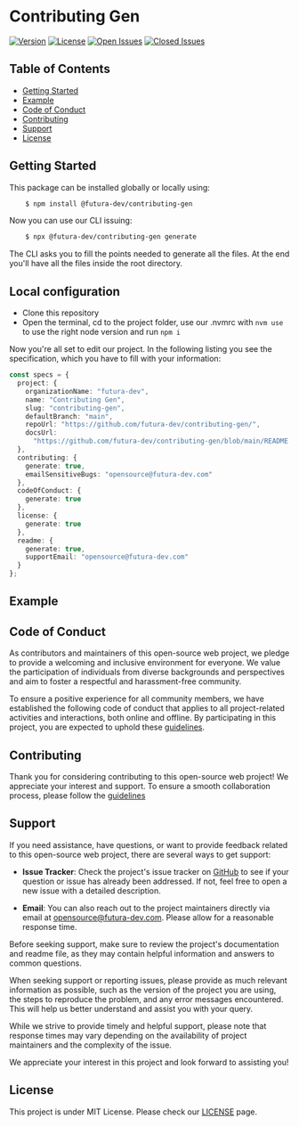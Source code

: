 # Contributing Gen

[![Version](https://img.shields.io/github/v/release/futura-dev/contributing-gen)](https://github.com/futura-dev/contributing-gen)
[![License](https://img.shields.io/github/license/futura-dev/contributing-gen)](https://github.com/futura-dev/contributing-gen/blob/main/LICENSE)
[![Open Issues](https://img.shields.io/github/issues/futura-dev/contributing-gen)](https://github.com/futura-dev/contributing-gen/issues?q=is%3Aissue+is%3Aopen)
[![Closed Issues](https://img.shields.io/github/issues-closed/futura-dev/contributing-gen)](https://github.com/futura-dev/contributing-gen/issues?q=is%3Aissue+is%3Aclosed)

## Table of Contents

- [Getting Started](#getting-started)
- [Example](#example)
- [Code of Conduct](#code-of-conduct)
- [Contributing](#contributing)
- [Support](#support)
- [License](#license)

## Getting Started

This package can be installed globally or locally using:

```sh
    $ npm install @futura-dev/contributing-gen
```

Now you can use our CLI issuing:

```sh
    $ npx @futura-dev/contributing-gen generate
```

The CLI asks you to fill the points needed to generate all the files.
At the end you'll have all the files inside the root directory.

## Local configuration

- Clone this repository
- Open the terminal, cd to the project folder, use our .nvmrc with `nvm use` to use the right node version and run `npm i`

Now you're all set to edit our project.
In the following listing you see the specification, which you have to fill with your information:

```typescript
const specs = {
  project: {
    organizationName: "futura-dev",
    name: "Contributing Gen",
    slug: "contributing-gen",
    defaultBranch: "main",
    repoUrl: "https://github.com/futura-dev/contributing-gen/",
    docsUrl:
      "https://github.com/futura-dev/contributing-gen/blob/main/README.md"
  },
  contributing: {
    generate: true,
    emailSensitiveBugs: "opensource@futura-dev.com"
  },
  codeOfConduct: {
    generate: true
  },
  license: {
    generate: true
  },
  readme: {
    generate: true,
    supportEmail: "opensource@futura-dev.com"
  }
};
```

## Example

## Code of Conduct

As contributors and maintainers of this open-source web project, we pledge to provide a welcoming and inclusive environment for everyone. We value the participation of individuals from diverse backgrounds and perspectives and aim to foster a respectful and harassment-free community.

To ensure a positive experience for all community members, we have established the following code of conduct that applies to all project-related activities and interactions, both online and offline. By participating in this project, you are expected to uphold these [guidelines](https://github.com/futura-dev/contributing-gen/blob/main/CODE_OF_CONDUCT.md).

## Contributing

Thank you for considering contributing to this open-source web project! We appreciate your interest and support. To ensure a smooth collaboration process, please follow the [guidelines](https://github.com/futura-dev/contributing-gen/blob/main/CONTRIBUTING.md)

## Support

If you need assistance, have questions, or want to provide feedback related to this open-source web project, there are several ways to get support:

- **Issue Tracker**: Check the project's issue tracker on [GitHub](https://github.com/futura-dev/contributing-gen/issues) to see if your question or issue has already been addressed. If not, feel free to open a new issue with a detailed description.

- **Email**: You can also reach out to the project maintainers directly via email at opensource@futura-dev.com. Please allow for a reasonable response time.

Before seeking support, make sure to review the project's documentation and readme file, as they may contain helpful information and answers to common questions.

When seeking support or reporting issues, please provide as much relevant information as possible, such as the version of the project you are using, the steps to reproduce the problem, and any error messages encountered. This will help us better understand and assist you with your query.

While we strive to provide timely and helpful support, please note that response times may vary depending on the availability of project maintainers and the complexity of the issue.

We appreciate your interest in this project and look forward to assisting you!

## License

This project is under MIT License. Please check our [LICENSE](https://github.com/futura-dev/contributing-gen/blob/main/LICENSE) page.
